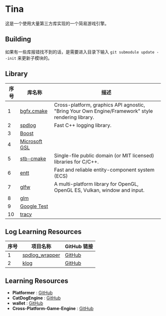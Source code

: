 # Tina

这是一个使用大量第三方库实现的一个简易游戏引擎。

## Building
如果有一些库报错找不到的话，是需要进入目录下输入 ``` git submodule update --init ``` 来更新子模块的。

## Library

| 序号 | 库名称                             | 描述                                         |
| ---- | ------------------------------------ | ---------------------------------------- |
| 1    | [bgfx.cmake](https://github.com/bkaradzic/bgfx.cmake.git) |Cross-platform, graphics API agnostic, "Bring Your Own Engine/Framework" style rendering library.         |
| 2    | [spdlog](https://github.com/gabime/spdlog.git)            |Fast C++ logging library.      |
| 3    | [Boost](https://github.com/boostorg/boost.git)            |         |
| 4    | [Microsoft GSL](https://github.com/microsoft/GSL.git)     |         |
| 5    | [stb-cmake](https://github.com/gracicot/stb-cmake.git)    |Single-file public domain (or MIT licensed) libraries for C/C++.       |
| 6    | [entt](https://github.com/skypjack/entt.git)              |Fast and reliable entity-component system (ECS)       |
| 7    | [glfw](https://github.com/glfw/glfw.git)                  |A multi-platform library for OpenGL, OpenGL ES, Vulkan, window and input.       |
| 8    | [glm](https://github.com/g-truc/glm.git)                  |        |
| 9    | [Google Test](https://github.com/google/googletest.git)   |         |
| 10   | [tracy](https://github.com/wolfpld/tracy.git)             |         |

## Log Learning Resources

| 序号 | 项目名称                   | GitHub 链接                               |
| ---- | -------------------------- | ---------------------------------------- |
| 1    | [spdlog_wrapper](https://github.com/gqw/spdlog_wrapper) | [GitHub](https://github.com/gqw/spdlog_wrapper)  |
| 2    | [klog](https://github.com/KkemChen/klog)                 | [GitHub](https://github.com/KkemChen/klog)  |

## Learning Resources

- **Platformer**   : [GitHub](https://github.com/Somgonk/Platformer)
- **CatDogEngine** : [GitHub](https://github.com/CatDogEngine/CatDogEngine)
- **wallet**       : [GitHub](https://github.com/wiimag/wallet)
- **Cross-Platform-Game-Engine** : [GitHub](https://github.com/ThomasJowett/Cross-Platform-Game-Engine)
